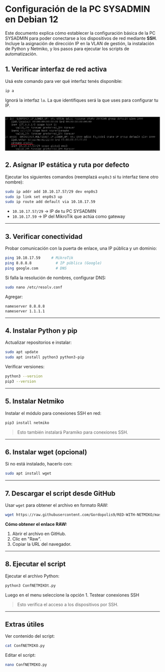 # Configuración de la PC SYSADMIN en Debian 12 

Este documento explica cómo establecer la configuración básica de la PC SYSADMIN para poder conectarse a los dispositivos de red mediante **SSH**.  
Incluye la asignación de dirección IP en la VLAN de gestión, la instalación de Python y Netmiko, y los pasos para ejecutar los scripts de automatización.

## 1. Verificar interfaz de red activa

Usá este comando para ver qué interfaz tenés disponible:

```bash
ip a
```

Ignorá la interfaz `lo`. La que identifiques será la que uses para configurar tu IP.

![ConfiguraciónIP](../Images/IP-Debian12.png)
---

## 2. Asignar IP estática y ruta por defecto

Ejecutar los siguientes comandos (reemplazá `enp0s3` si tu interfaz tiene otro nombre):

```bash
sudo ip addr add 10.10.17.57/29 dev enp0s3
sudo ip link set enp0s3 up
sudo ip route add default via 10.10.17.59
```

- `10.10.17.57/29` → IP de tu PC SYSADMIN  
- `10.10.17.59` → IP del MikroTik que actúa como gateway

---

## 3. Verificar conectividad

Probar comunicación con la puerta de enlace, una IP pública y un dominio:

```bash
ping 10.10.17.59     # MikroTik
ping 8.8.8.8           # IP pública (Google)
ping google.com        # DNS
```

Si falla la resolución de nombres, configurar DNS:

```bash
sudo nano /etc/resolv.conf
```

Agregar:

```
nameserver 8.8.8.8
nameserver 1.1.1.1
```

---

## 4. Instalar Python y pip

Actualizar repositorios e instalar:

```bash
sudo apt update
sudo apt install python3 python3-pip
```

Verificar versiones:

```bash
python3 --version
pip3 --version
```

---

## 5. Instalar Netmiko

Instalar el módulo para conexiones SSH en red:

```bash
pip3 install netmiko
```

> Esto también instalará Paramiko para conexiones SSH.

---

## 6. Instalar wget (opcional)

Si no está instalado, hacerlo con:

```bash
sudo apt install wget
```

---

## 7. Descargar el script desde GitHub

Usar `wget` para obtener el archivo en formato RAW:

```bash
wget https://raw.githubusercontent.com/Gordopolis9/RED-WITH-NETMIKO/master/Scripts/ConfNETMIKO.py
```

**Cómo obtener el enlace RAW:**

1. Abrir el archivo en GitHub.  
2. Clic en "Raw".  
3. Copiar la URL del navegador.

---

## 8. Ejecutar el script

Ejecutar el archivo Python:

```bash
python3 ConfNETMIKOt.py
```
Luego en el menu seleccione la opción 1. Testear conexiones SSH 
> Esto verifica el acceso a los dispositivos por SSH.

---

## Extras útiles

Ver contenido del script:

```bash
cat ConfNETMIKO.py
```

Editar el script:

```bash
nano ConfNETMIKO.py
```
